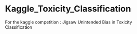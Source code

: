 # Kaggle_Toxicity_Classification


For the kaggle competition : Jigsaw Unintended Bias in Toxicity Classification
